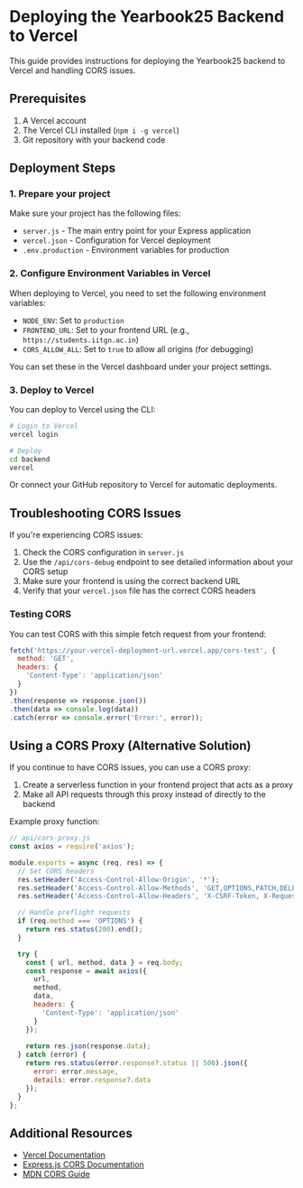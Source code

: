 # Deploying the Yearbook25 Backend to Vercel

This guide provides instructions for deploying the Yearbook25 backend to Vercel and handling CORS issues.

## Prerequisites

1. A Vercel account
2. The Vercel CLI installed (`npm i -g vercel`)
3. Git repository with your backend code

## Deployment Steps

### 1. Prepare your project

Make sure your project has the following files:
- `server.js` - The main entry point for your Express application
- `vercel.json` - Configuration for Vercel deployment
- `.env.production` - Environment variables for production

### 2. Configure Environment Variables in Vercel

When deploying to Vercel, you need to set the following environment variables:

- `NODE_ENV`: Set to `production`
- `FRONTEND_URL`: Set to your frontend URL (e.g., `https://students.iitgn.ac.in`)
- `CORS_ALLOW_ALL`: Set to `true` to allow all origins (for debugging)

You can set these in the Vercel dashboard under your project settings.

### 3. Deploy to Vercel

You can deploy to Vercel using the CLI:

```bash
# Login to Vercel
vercel login

# Deploy
cd backend
vercel
```

Or connect your GitHub repository to Vercel for automatic deployments.

## Troubleshooting CORS Issues

If you're experiencing CORS issues:

1. Check the CORS configuration in `server.js`
2. Use the `/api/cors-debug` endpoint to see detailed information about your CORS setup
3. Make sure your frontend is using the correct backend URL
4. Verify that your `vercel.json` file has the correct CORS headers

### Testing CORS

You can test CORS with this simple fetch request from your frontend:

```javascript
fetch('https://your-vercel-deployment-url.vercel.app/cors-test', {
  method: 'GET',
  headers: {
    'Content-Type': 'application/json'
  }
})
.then(response => response.json())
.then(data => console.log(data))
.catch(error => console.error('Error:', error));
```

## Using a CORS Proxy (Alternative Solution)

If you continue to have CORS issues, you can use a CORS proxy:

1. Create a serverless function in your frontend project that acts as a proxy
2. Make all API requests through this proxy instead of directly to the backend

Example proxy function:

```javascript
// api/cors-proxy.js
const axios = require('axios');

module.exports = async (req, res) => {
  // Set CORS headers
  res.setHeader('Access-Control-Allow-Origin', '*');
  res.setHeader('Access-Control-Allow-Methods', 'GET,OPTIONS,PATCH,DELETE,POST,PUT');
  res.setHeader('Access-Control-Allow-Headers', 'X-CSRF-Token, X-Requested-With, Accept, Accept-Version, Content-Length, Content-MD5, Content-Type, Date, X-Api-Version, Authorization');

  // Handle preflight requests
  if (req.method === 'OPTIONS') {
    return res.status(200).end();
  }

  try {
    const { url, method, data } = req.body;
    const response = await axios({
      url,
      method,
      data,
      headers: {
        'Content-Type': 'application/json'
      }
    });
    
    return res.json(response.data);
  } catch (error) {
    return res.status(error.response?.status || 500).json({
      error: error.message,
      details: error.response?.data
    });
  }
};
```

## Additional Resources

- [Vercel Documentation](https://vercel.com/docs)
- [Express.js CORS Documentation](https://expressjs.com/en/resources/middleware/cors.html)
- [MDN CORS Guide](https://developer.mozilla.org/en-US/docs/Web/HTTP/CORS)

